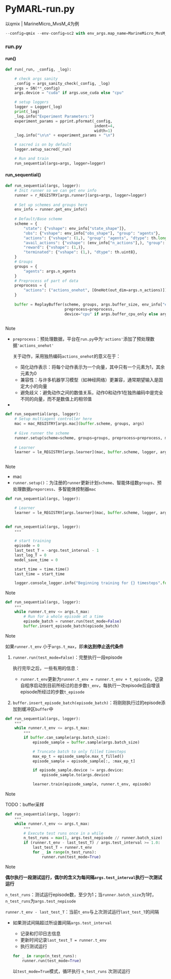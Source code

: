 # PyMARL-run.py

以qmix | MarineMicro_MvsM_4为例

```python
--config=qmix --env-config=sc2 with env_args.map_name=MarineMicro_MvsM_4 t_max=2050000
```

### run.py

#### run()

```python
def run(_run, _config, _log):

    # check args sanity
    _config = args_sanity_check(_config, _log)
    args = SN(**_config)
    args.device = "cuda" if args.use_cuda else "cpu"

    # setup loggers
    logger = Logger(_log)
    print(_log)
    _log.info("Experiment Parameters:")
    experiment_params = pprint.pformat(_config,
                                       indent=4,
                                       width=1)
    _log.info("\n\n" + experiment_params + "\n")

    # sacred is on by default
    logger.setup_sacred(_run)

    # Run and train
    run_sequential(args=args, logger=logger)
```



#### run_sequential()

```python
def run_sequential(args, logger):
    # Init runner so we can get env info
    runner = r_REGISTRY[args.runner](args=args, logger=logger)
    
    # Set up schemes and groups here
    env_info = runner.get_env_info()
    
    # Default/Base scheme
    scheme = {
        "state": {"vshape": env_info["state_shape"]},
        "obs": {"vshape": env_info["obs_shape"], "group": "agents"},
        "actions": {"vshape": (1,), "group": "agents", "dtype": th.long},
        "avail_actions": {"vshape": (env_info["n_actions"],), "group": "agents", "dtype": th.int},
        "reward": {"vshape": (1,)},
        "terminated": {"vshape": (1,), "dtype": th.uint8},
    }
    # Groups
    groups = {
        "agents": args.n_agents
    }
    # Preprocess of part of data
    preprocess = {
        "actions": ("actions_onehot", [OneHot(out_dim=args.n_actions)])
    }
    
    buffer = ReplayBuffer(scheme, groups, args.buffer_size, env_info["episode_limit"] + 1,
                          preprocess=preprocess,
                          device="cpu" if args.buffer_cpu_only else args.device)
    
```

> [!NOTE]
>
> - `preprocess`：预处理数据，平台在`run.py`中为`'actions'`添加了预处理数据`'actions_onehot'`
>
>   关于动作，采用独热编码`actions_onehot`的意义在于：
>
>   - 简化动作表示：将每个动作表示为一个向量，其中只有一个元素为1，其余元素为0
>   - 兼容性：与许多机器学习模型（如神经网络）更兼容，通常期望输入是固定大小的向量
>   - 避免歧义：避免动作之间的数值关系，动作0和动作1在独热编码中是完全不同的向量，而不是数值上的相邻值
>
> - 



```python
def run_sequential(args, logger):
    # Setup multiagent controller here
    mac = mac_REGISTRY[args.mac](buffer.scheme, groups, args)
    
    # Give runner the scheme
    runner.setup(scheme=scheme, groups=groups, preprocess=preprocess, mac=mac)
    
    # Learner
    learner = le_REGISTRY[args.learner](mac, buffer.scheme, logger, args)
    
```

> [!NOTE]
>
> - mac
> - `runner.setup()`：为注册的`runner`更新计划`scheme`、智能体组数`groups`、预处理数据`preporcess`、多智能体控制器`mac`





```python
def run_sequential(args, logger):

    # Learner
    learner = le_REGISTRY[args.learner](mac, buffer.scheme, logger, args)
    
```





```python
def run_sequential(args, logger):
    ***
    
    # start training
	episode = 0
	last_test_T = -args.test_interval - 1
	last_log_T = 0
	model_save_time = 0

	start_time = time.time()
	last_time = start_time

	logger.console_logger.info("Beginning training for {} timesteps".format(args.t_max))

```
> [!NOTE]
>
> 



```python
def run_sequential(args, logger):
    ***
    while runner.t_env <= args.t_max:
        # Run for a whole episode at a time
        episode_batch = runner.run(test_mode=False)
        buffer.insert_episode_batch(episode_batch)


```

> [!NOTE]
>
> 如果`runner.t_env` 小于`args.t_max`，即**未达到停止迭代条件**
>
> 1. `runner.run(test_mode=False)`：完整执行一段episode
>
>    执行完毕之后，一些有用的信息：
>
>    - `runner.t_env`更新为`runner.t_env = runner.t_env + t_episode`，记录自程序启动到目前所经过的总步数`t_env`，每执行一次episode后自增该episode所经过的步数`t_episode`
>
> 2. `buffer.insert_episode_batch(episode_batch)`：将刚刚执行过的episode添加到缓冲区`buffer`中





```python
def run_sequential(args, logger):
    ***
    while runner.t_env <= args.t_max:
        ***
        if buffer.can_sample(args.batch_size):
            episode_sample = buffer.sample(args.batch_size)

            # Truncate batch to only filled timesteps
            max_ep_t = episode_sample.max_t_filled()
            episode_sample = episode_sample[:, :max_ep_t]

            if episode_sample.device != args.device:
                episode_sample.to(args.device)

            learner.train(episode_sample, runner.t_env, episode)
```

> [!NOTE]
>
> TODO：buffer采样



```python
def run_sequential(args, logger):
    ***
    while runner.t_env <= args.t_max:
        ***
        # Execute test runs once in a while
        n_test_runs = max(1, args.test_nepisode // runner.batch_size)
        if (runner.t_env - last_test_T) / args.test_interval >= 1.0:
            last_test_T = runner.t_env
            for _ in range(n_test_runs):
                runner.run(test_mode=True)
```

> [!NOTE]
>
> **偶尔执行一段测试运行，偶尔的含义为每间隔`args.test_interval`执行一次测试运行**
>
> `n_test_runs`：测试运行episode数，至少为1；当`runner.batch_size`为1时，`n_test_runs`为`args.test_nepisode`
>
> `runner.t_env - last_test_T`：当前`t_env`与上次测试运行`last_test_T`的间隔
>
> - 如果测试间隔超过所设置间隔`args.test_interval `
>   - 记录和打印日志信息
>   - 更新时间记录`last_test_T = runner.t_env`
>   - 执行测试运行
>   
>   ```python
>   for _ in range(n_test_runs):
>   	runner.run(test_mode=True)
>   ```
>   
>   以`test_mode=True`模式，循环执行 `n_test_runs` 次测试运行

